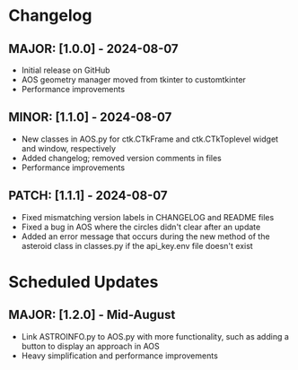 # Changelog

## MAJOR: [1.0.0] - 2024-08-07
- Initial release on GitHub
- AOS geometry manager moved from tkinter to customtkinter
- Performance improvements

## MINOR: [1.1.0] - 2024-08-07
- New classes in AOS.py for ctk.CTkFrame and ctk.CTkToplevel widget and window, respectively
- Added changelog; removed version comments in files
- Performance improvements

## PATCH: [1.1.1] - 2024-08-07
- Fixed mismatching version labels in CHANGELOG and README files
- Fixed a bug in AOS where the circles didn't clear after an update
- Added an error message that occurs during the new method of the asteroid
class in classes.py if the api_key.env file doesn't exist

# Scheduled Updates

## MAJOR: [1.2.0] - Mid-August
- Link ASTROINFO.py to AOS.py with more functionality, such as adding a button to display an approach in AOS
- Heavy simplification and performance improvements
